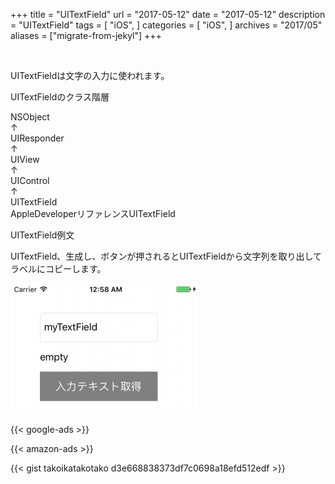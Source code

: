 +++
title = "UITextField"
url = "2017-05-12"
date = "2017-05-12"
description = "UITextField"
tags = [
    "iOS",
]
categories = [
    "iOS",
]
archives = "2017/05"
aliases = ["migrate-from-jekyl"]
+++

<br>

UITextFieldは文字の入力に使われます。

UITextFieldのクラス階層

NSObject  
↑  
UIResponder  
↑  
UIView  
↑  
UIControl  
↑  
UITextField  
AppleDeveloperリファレンスUITextField  

UITextField例文

UITextField、生成し、ボタンが押されるとUITextFieldから文字列を取り出してラベルにコピーします。

![alt](1.png)

<!-- Google Ads -->
{{< google-ads >}}

<!-- Amazon Ads -->
{{< amazon-ads >}}

{{< gist takoikatakotako d3e668838373df7c0698a18efd512edf >}}
